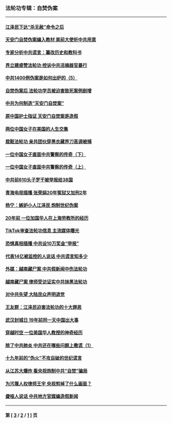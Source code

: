 ### 法轮功专辑：自焚伪案
---
#### [江泽民下达“杀无赦”命令之后](../../pages/nf5562/n13878084.md?09250430) 
#### [天安门自焚伪案编入教材 美前大使析中共用意](../../pages/nf5562/n13791932.md?09250430) 
#### [专家分析中共谎言：纂改历史和教科书](../../pages/nf5562/n13781542.md?09250430) 
#### [界立建盛赞法轮功 控诉中共活摘器官暴行](../../pages/nf5562/n13781971.md?09250430) 
#### [中共1400例伪案是如何出炉的（5）](../../pages/nf5562/n13226831.md?09250430) 
#### [自焚伪案后 法轮功学员被迫害致死案例剧增](../../pages/nf5562/n13190600.md?09250430) 
#### [中共为何制造“天安门自焚案”](../../pages/nf5562/n13183270.md?09250430) 
#### [原中国护士指证 天安门自焚案是造假](../../pages/nf5562/n13172289.md?09250430) 
#### [两位中国女子在美国的人生交集](../../pages/nf5562/n13156138.md?09250430) 
#### [栽赃法轮功 亲共团伙穿黑衣藏界刀高调被捕](../../pages/nf5562/n13073780.md?09250430) 
#### [一位中国女子直面中共警察的传奇（下）](../../pages/nf5562/n12989706.md?09250430) 
#### [一位中国女子直面中共警察的传奇（上）](../../pages/nf5562/n12985072.md?09250430) 
#### [中共前610头子罗干被举报给38国](../../pages/nf5562/n12975419.md?09250430) 
#### [青海电视插播 张荣娟20年冤狱又加刑2年](../../pages/nf5562/n12738166.md?09250430) 
#### [杨宁：嫉妒小人江泽民 炮制世纪伪案](../../pages/nf5562/n12724108.md?09250430) 
#### [20年前 一位加国华人在上海劳教所的经历](../../pages/nf5562/n12707932.md?09250430) 
#### [TikTok审查法轮功信息 主流媒体曝光](../../pages/nf5562/n12362336.md?09250430) 
#### [恐惧真相插播 中共设10万奖金“举报”](../../pages/nf5562/n12306396.md?09250430) 
#### [代表14亿被监控的人说话 中共谎言知多少](../../pages/nf5562/n12297484.md?09250430) 
#### [外媒：越南藏尸案 中共假新闻中伤法轮功](../../pages/nf5562/n12264411.md?09250430) 
#### [越南藏尸案 律师受访证实中共抹黑法轮功](../../pages/nf5562/n12261878.md?09250430) 
#### [对中共失望 大陆民众声明退党](../../pages/nf5562/n12187315.md?09250430) 
#### [王友群：江泽民迫害法轮功的十大罪恶](../../pages/nf5562/n12169074.md?09250430) 
#### [武汉封城日 19年前同一天中国出大事](../../pages/nf5562/n12150901.md?09250430) 
#### [穿越时空  一位美国华人教授的神奇经历](../../pages/nf5562/n12097460.md?09250430) 
#### [除了中共肺炎 中共还在哪些问题上撒谎（1）](../../pages/nf5562/n11955770.md?09250430) 
#### [十九年前的“伪火”不攻自破的世纪谎言](../../pages/nf5562/n11813238.md?09250430) 
#### [从江苏大爆炸 看央视炮制中共“自焚”骗局](../../pages/nf5562/n11140275.md?09250430) 
#### [为污蔑人权律师王宇 央视剪掉了什么画面？](../../pages/nf5562/n11130142.md?09250430) 
#### [聋哑人说话 中共地方官媒编造假新闻](../../pages/nf5562/n11006067.md?09250430) 

---
#### 第 [ [3](./3.md?09250430) / [2](./2.md?09250430) / [1](./1.md?09250430) ] 页
